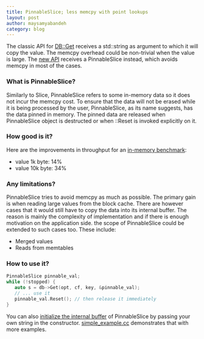 ```yaml
---
title: PinnableSlice; less memcpy with point lookups
layout: post
author: maysamyabandeh
category: blog
---
```


The classic API for [DB::Get](https://github.com/facebook/rocksdb/blob/9e583711144f580390ce21a49a8ceacca338fcd5/include/rocksdb/db.h#L310) receives a std::string as argument to which it will copy the value. The memcpy overhead could be non-trivial when the value is large. The [new API](https://github.com/facebook/rocksdb/blob/9e583711144f580390ce21a49a8ceacca338fcd5/include/rocksdb/db.h#L322) receives a PinnableSlice instead, which avoids memcpy in most of the cases.

### What is PinnableSlice?

Similarly to Slice, PinnableSlice refers to some in-memory data so it does not incur the memcpy cost. To ensure that the data will not be erased while it is being processed by the user, PinnableSlice, as its name suggests, has the data pinned in memory. The pinned data are released when PinnableSlice object is destructed or when ::Reset is invoked explicitly on it.

### How good is it?

Here are the improvements in throughput for an [in-memory benchmark](https://github.com/facebook/rocksdb/pull/1756#issuecomment-286201693):
* value 1k byte: 14%
* value 10k byte: 34%

### Any limitations?

PinnableSlice tries to avoid memcpy as much as possible. The primary gain is when reading large values from the block cache. There are however cases that it would still have to copy the data into its internal buffer. The reason is mainly the complexity of implementation and if there is enough motivation on the application side. the scope of PinnableSlice could be extended to such cases too. These include:
* Merged values
* Reads from memtables

### How to use it?

```cpp
PinnableSlice pinnable_val;
while (!stopped) { 
   auto s = db->Get(opt, cf, key, &pinnable_val);
   // ... use it
   pinnable_val.Reset(); // then release it immediately
}
```

You can also [initialize the internal buffer](https://github.com/facebook/rocksdb/blob/9e583711144f580390ce21a49a8ceacca338fcd5/include/rocksdb/db.h#L314) of PinnableSlice by passing your own string in the constructor. [simple_example.cc](https://github.com/facebook/rocksdb/blob/main/examples/simple_example.cc) demonstrates that with more examples.
